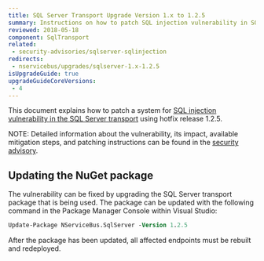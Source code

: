 ```yaml
---
title: SQL Server Transport Upgrade Version 1.x to 1.2.5
summary: Instructions on how to patch SQL injection vulnerability in SQL Server Transport version 1.x
reviewed: 2018-05-18
component: SqlTransport
related:
 - security-advisories/sqlserver-sqlinjection
redirects:
 - nservicebus/upgrades/sqlserver-1.x-1.2.5
isUpgradeGuide: true
upgradeGuideCoreVersions:
 - 4
---
```



This document explains how to patch a system for [SQL injection vulnerability in the SQL Server transport](https://github.com/Particular/NServiceBus.SqlServer/issues/272) using hotfix release 1.2.5.

NOTE: Detailed information about the vulnerability, its impact, available mitigation steps, and patching instructions can be found in the [security advisory](/security-advisories/sqlserver-sqlinjection.md).


## Updating the NuGet package

The vulnerability can be fixed by upgrading the SQL Server transport package that is being used. The package can be updated with the following command in the Package Manager Console within Visual Studio:

```ps
Update-Package NServiceBus.SqlServer -Version 1.2.5
```

After the package has been updated, all affected endpoints must be rebuilt and redeployed.
